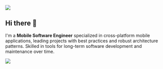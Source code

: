 <a href="https://nekomaruh.github.io"><img src="https://res.cloudinary.com/doqebrksl/image/upload/v1727638577/portfolio/banner/github_banner_compressed_iesb1x.png"/></a>


## Hi there 👋
I'm a **Mobile Software Engineer** specialized in cross-platform mobile applications, leading projects with best practices and robust architecture
patterns. Skilled in tools for long-term software development and maintenance over time.

<a href="https://www.credly.com/badges/74ae7922-9b4b-4bd4-b9fd-edad7c67d0f9/public_url"><img src="https://img.shields.io/badge/Meta%20Android%20Developer-black?style=flat&logo=Meta&logoColor=blue&color=white"/></a>


<!--
**nekomaruh/nekomaruh** is a ✨ _special_ ✨ repository because its `README.md` (this file) appears on your GitHub profile.

Here are some ideas to get you started:

- 🔭 I’m currently working on ...
- 🌱 I’m currently learning ...
- 👯 I’m looking to collaborate on ...
- 🤔 I’m looking for help with ...
- 💬 Ask me about ...
- 📫 How to reach me: ...
- 😄 Pronouns: ...
- ⚡ Fun fact: ...
-->

